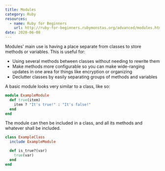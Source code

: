 ```yaml
---
title: Modules
category: Ruby
resources:
  - name: Ruby for Beginners
    url: http://ruby-for-beginners.rubymonstas.org/advanced/modules.html
date: 2020-06-08
---
```


Modules' main use is having a place separate from classes to store methods or variables. This is useful for:

* Using several methods between classes without needing to rewrite them
* Make methods more configurable so you can make wide-ranging updates in one area for things like encryption or organizing
* Declutter classes by easily separating groups of methods and variables

A basic module looks very similar to a class, like so:

```ruby
module ExampleModule
  def true(item)
    item ? "It's true!" : "It's false!"
  end
end
```

The module can then be included in a class, and all its methods and whatever shall be included.

```ruby
class ExampleClass
  include ExampleModule

  def is_true?(var)
    true(var)
  end
end
```
